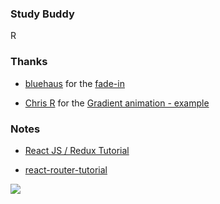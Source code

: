 ### Study Buddy

R   


### Thanks 

* [bluehaus](http://codepen.io/bluehaus/) for the [fade-in](http://codepen.io/bluehaus/pen/EfGyi)

* [Chris R](http://codepen.io/chris2907/) for the [Gradient animation - example](http://codepen.io/chris2907/pen/ZboMPW)

### Notes

* [React JS / Redux Tutorial](https://www.youtube.com/watch?v=DiLVAXlVYR0)

* [react-router-tutorial](https://github.com/reactjs/react-router-tutorial)

![](http://i.imgur.com/DUiL9yn.png)

